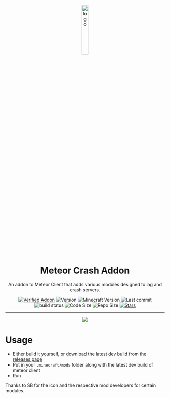 <p align="center">
  <img src="https://raw.githubusercontent.com/AntiCope/meteor-crash-addon/main/src/main/resources/assets/meteorcrashaddon/icon.png" alt="logo" width="20%"/>
</p>
<h1 align="center">Meteor Crash Addon</h1>
<p align="center">
An addon to Meteor Client that adds various modules designed to lag and crash servers. 
</p>
<div align="center">
  <a href="https://anticope.github.io/meteor-lists/pages/MeteorAddons.html"><img src="https://img.shields.io/badge/Verified%20Addon-Yes-blueviolet" alt="Verified Addon"><a/>
  <img src="https://img.shields.io/badge/Version-v0.2-orange" alt="Version">
  <img src="https://img.shields.io/badge/Minecraft%20Version-1.19.3-blue" alt="Minecraft Version">
  <img src="https://img.shields.io/github/last-commit/AntiCope/meteor-crash-addon?logo=git" alt="Last commit">
  <img src="https://img.shields.io/github/workflow/status/AntiCope/meteor-crash-addon/Java%20CI%20with%20Gradle?logo=github" alt="build status">
  <img src="https://img.shields.io/github/languages/code-size/AntiCope/meteor-crash-addon" alt="Code Size">
  <img src="https://img.shields.io/github/repo-size/AntiCope/meteor-crash-addon" alt="Repo Size">
  <a href="https://github.com/AntiCope/meteor-crash-addon/stargazers"><img src="https://img.shields.io/github/stars/AntiCope/meteor-crash-addon" alt="Stars"></a>
</div>

<hr />
    
<div align="center">
  <a href="https://discord.gg/9mrRPGKYU3"><img src="https://invidget.switchblade.xyz/9mrRPGKYU3"></a>
</div>

# Usage
- Either build it yourself, or download the latest dev build from the [releases page](https://github.com/AntiCope/meteor-crash-addon/releases)
- Put in your `.minecraft/mods` folder along with the latest dev build of meteor client
- Run

Thanks to SB for the icon and the respective mod developers for certain modules.
